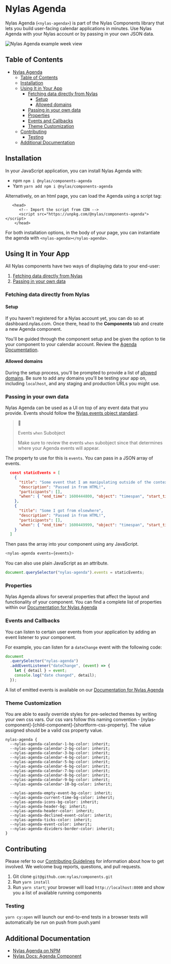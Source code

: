 # Nylas Agenda

Nylas Agenda (`<nylas-agenda>`) is part of the Nylas Components library that lets you build user-facing calendar applications in minutes. Use Nylas Agenda with your Nylas account or by passing in your own JSON data.

![Nylas Agenda example week view](sample.png)

## Table of Contents

- [Nylas Agenda](#nylas-agenda)
  - [Table of Contents](#table-of-contents)
  - [Installation](#installation)
  - [Using It in Your App](#using-it-in-your-app)
    - [Fetching data directly from Nylas](#fetching-data-directly-from-nylas)
      - [Setup](#setup)
      - [Allowed domains](#allowed-domains)
    - [Passing in your own data](#passing-in-your-own-data)
    - [Properties](#properties)
    - [Events and Callbacks](#events-and-callbacks)
    - [Theme Customization](#theme-customization)
  - [Contributing](#contributing)
    - [Testing](#testing)
  - [Additional Documentation](#additional-documentation)

## Installation

In your JavaScript application, you can install Nylas Agenda with:

- npm `npm i @nylas/components-agenda`
- Yarn `yarn add npm i @nylas/components-agenda`

Alternatively, on an html page, you can load the Agenda using a script tag:

```
   <head>
      <!-- Import the script from CDN -->
      <script src="https://unpkg.com/@nylas/components-agenda"></script>
    </head>
```

For both installation options, in the body of your page, you can instantiate the agenda with `<nylas-agenda></nylas-agenda>`.

## Using It in Your App

All Nylas components have two ways of displaying data to your end-user:

1. [Fetching data directly from Nylas](#fetching-data-directly-from-nylas)
2. [Passing in your own data](#passing-in-your-own-data)

### Fetching data directly from Nylas

#### Setup

If you haven't registered for a Nylas account yet, you can do so at dashboard.nylas.com. Once there, head to the **Components** tab and create a new Agenda component.

You'll be guided through the component setup and be given the option to tie your component to your calendar account. Review the [Agenda Documentation](https://developer.nylas.com/docs/user-experience/components/agenda-component/).

#### Allowed domains

During the setup process, you'll be prompted to provide a list of [allowed domains](https://developer.nylas.com/docs/user-experience/components/agenda-component/#allowed-domains). Be sure to add any domains you'll be testing your app on, including `localhost`, and any staging and production URLs you might use.

### Passing in your own data

Nylas Agenda can be used as a UI on top of any event data that you provide. Events should follow the [Nylas events object standard](https://developer.nylas.com/docs/api/#tag--Events--events-object).

> :bell:
>
> Events `when` Subobject
>
> Make sure to review the events `when` subobject since that determines where your Agenda events will appear.

The property to use for this is `events`. You can pass in a JSON array of events.

```json
  const staticEvents = [
    {
      "title": "Some event that I am manipulating outside of the context of Nylas",
      "description": "Passed in from HTML!",
      "participants": [],
      "when": { "end_time": 1600444800, "object": "timespan", "start_time": 1600438500 }
    },
    {
      "title": "Some I got from elsewhere",
      "description": "Passed in from HTML!",
      "participants": [],
      "when": { "end_time": 1600449999, "object": "timespan", "start_time": 1600448500 }
    }
  ]
```

Then pass the array into your component using any JavaScript.

```js
<nylas-agenda events={events}>
```

You can also use plain JavaScript as an attribute.

```js
document.querySelector("nylas-agenda").events = staticEvents;
```

### Properties

Nylas Agenda allows for several properties that affect the layout and functionality of your component. You can find a complete list of properties within our [Documentation for Nylas Agenda](https://developer.nylas.com/docs/user-experience/components/agenda-component/#application-component-display-options)

### Events and Callbacks

You can listen to certain user events from your application by adding an event listener to your component.

For example, you can listen for a `dateChange` event with the following code:

```js
document
  .querySelector("nylas-agenda")
  .addEventListener("dateChange", (event) => {
    let { detail } = event;
    console.log("date changed", detail);
  });
```

A list of emitted events is available on our [Documentation for Nylas Agenda](https://developer.nylas.com/docs/user-experience/components/agenda-component/#custom-callbacks)

### Theme Customization

You are able to easily override styles for pre-selected themes by writing your own css vars. Our css vars follow this naming convention - [nylas-component]-[child-component]-[shortform-css-property]. The value assigned should be a valid css property value.

```
nylas-agenda {
  --nylas-agenda-calendar-1-bg-color: inherit;
  --nylas-agenda-calendar-2-bg-color: inherit;
  --nylas-agenda-calendar-3-bg-color: inherit;
  --nylas-agenda-calendar-4-bg-color: inherit;
  --nylas-agenda-calendar-5-bg-color: inherit;
  --nylas-agenda-calendar-6-bg-color: inherit;
  --nylas-agenda-calendar-7-bg-color: inherit;
  --nylas-agenda-calendar-8-bg-color: inherit;
  --nylas-agenda-calendar-9-bg-color: inherit;
  --nylas-agenda-calendar-10-bg-color: inherit;

  --nylas-agenda-empty-event-bg-color: inherit;
  --nylas-agenda-current-time-bg-color: inherit;
  --nylas-agenda-icons-bg-color: inherit;
  --nylas-agenda-header-bg: inherit;
  --nylas-agenda-header-color: inherit;
  --nylas-agenda-declined-event-color: inherit;
  --nylas-agenda-ticks-color: inherit;
  --nylas-agenda-event-color: inherit;
  --nylas-agenda-dividers-border-color: inherit;
}
```

## Contributing

Please refer to our [Contributing Guidelines](CONTRIBUTING.md) for information about how to get involved. We welcome bug reports, questions, and pull requests.

1. Git clone `git@github.com:nylas/components.git`
2. Run `yarn install`
3. Run `yarn start`; your browser will load `http://localhost:8000` and show you a list of available running components

### Testing

`yarn cy:open` will launch our end-to-end tests in a browser
tests will automatically be run on push from push.yaml

## Additional Documentation

- [Nylas Agenda on NPM](https://www.npmjs.com/package/@nylas/components-agenda)
- [Nylas Docs: Agenda Component](https://developer.nylas.com/docs/user-experience/components/agenda-component/)

